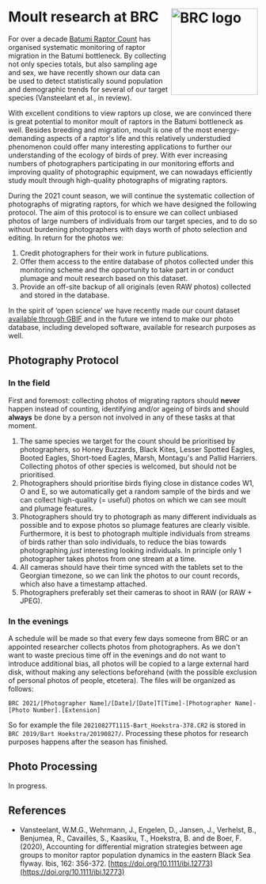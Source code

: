# Moult research at BRC<a href="https://www.batumiraptorcount.org"><img src="https://static1.squarespace.com/static/5b33912fb27e39bd89996b9d/t/5b33ac53352f535c7e8effcb/1560539069142/?format=120w" alt="BRC logo" align="right" width="175" style="max-width: 175px;"></a>
For over a decade [Batumi Raptor Count](https://www.batumiraptorcount.org) has organised systematic monitoring of raptor migration in the Batumi bottleneck. By collecting not only species totals, but also sampling age and sex, we have recently shown our data can be used to detect statistically sound population and demographic trends for several of our target species (Vansteelant et al., in review).

With excellent conditions to view raptors up close, we are convinced there is great potential to monitor moult of raptors in the Batumi bottleneck as well. Besides breeding and migration, moult is one of the most energy-demanding aspects of a raptor's life and this relatively understudied phenomenon could offer many interesting applications to further our understanding of the ecology of birds of prey. With ever increasing numbers of photographers participating in our monitoring efforts and improving quality of photographic equipment, we can nowadays efficiently study moult through high-quality photographs of migrating raptors.

During the 2021 count season, we will continue the systematic collection of photographs of migrating raptors, for which we have designed the following protocol. The aim of this protocol is to ensure we can collect unbiased photos of large numbers of individuals from our target species, and to do so without burdening photographers with days worth of photo selection and editing. In return for the photos we:
1. Credit photographers for their work in future publications.
2. Offer them access to the entire database of photos collected under this monitoring scheme and the opportunity to take part in or conduct plumage and moult research based on this dataset. 
3. Provide an off-site backup of all originals (even RAW photos) collected and stored in the database. 

In the spirit of ‘open science’ we have recently made our count dataset [available through GBIF](https://www.batumiraptorcount.org/news/2019/4/brc-goes-open-access) and in the future we intend to make our photo database, including developed software, available for research purposes as well.

## Photography Protocol

### In the field
First and foremost: collecting photos of migrating raptors should **never** happen instead of counting, identifying and/or ageing of birds and should **always** be done by a person not involved in any of these tasks at that moment.

1. The same species we target for the count should be prioritised by photographers, so Honey Buzzards, Black Kites, Lesser Spotted Eagles, Booted Eagles, Short-toed Eagles, Marsh, Montagu's and Pallid Harriers. Collecting photos of other species is welcomed, but should not be prioritised.
2. Photographers should prioritise birds flying close in distance codes W1, O and E, so we automatically get a random sample of the birds and we can collect high-quality (= useful) photos on which we can see moult and plumage features.
3. Photographers should try to photograph as many different individuals as possible and to expose photos so plumage features are clearly visible. Furthermore, it is best to photograph multiple individuals from streams of birds rather than solo individuals, to reduce the bias towards photographing *just* interesting looking individuals. In principle only 1 photographer takes photos from one stream at a time.
4. All cameras should have their time synced with the tablets set to the Georgian timezone, so we can link the photos to our count records, which also have a timestamp attached.
5. Photographers preferably set their cameras to shoot in RAW (or RAW + JPEG).

### In the evenings
A schedule will be made so that every few days someone from BRC or an appointed researcher collects photos from photographers. As we don't want to waste precious time off in the evenings and do not want to introduce additional bias, all photos will be copied to a large external hard disk, without making any selections beforehand (with the possible exclusion of personal photos of people, etcetera). The files will be organized as follows:
```
BRC 2021/[Photographer Name]/[Date]/[Date]T[Time]-[Photographer Name]-[Photo Number].[Extension]
``` 
So for example the file `20210827T1115-Bart_Hoekstra-378.CR2` is stored in `BRC 2019/Bart Hoekstra/20190827/`. Processing these photos for research purposes happens after the season has finished.

## Photo Processing
In progress.

## References
- Vansteelant, W.M.G., Wehrmann, J., Engelen, D., Jansen, J., Verhelst, B., Benjumea, R., Cavaillès, S., Kaasiku, T., Hoekstra, B. and de Boer, F. (2020), Accounting for differential migration strategies between age groups to monitor raptor population dynamics in the eastern Black Sea flyway. Ibis, 162: 356-372. [https://doi.org/10.1111/ibi.12773](https://doi.org/10.1111/ibi.12773)
